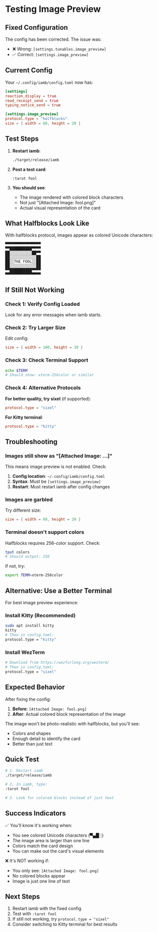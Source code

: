 # Testing Image Preview

## Fixed Configuration

The config has been corrected. The issue was:
- ❌ Wrong: `[settings.tunables.image_preview]`
- ✅ Correct: `[settings.image_preview]`

## Current Config

Your `~/.config/iamb/config.toml` now has:

```toml
[settings]
reaction_display = true
read_receipt_send = true
typing_notice_send = true

[settings.image_preview]
protocol.type = "halfblocks"
size = { width = 80, height = 20 }
```

## Test Steps

1. **Restart iamb**:
   ```bash
   ./target/release/iamb
   ```

2. **Post a test card**:
   ```
   :tarot fool
   ```

3. **You should see**:
   - The image rendered with colored block characters
   - Not just "[Attached Image: fool.png]"
   - Actual visual representation of the card

## What Halfblocks Look Like

With halfblocks protocol, images appear as colored Unicode characters:
```
▀▀▀▀▀▀▀▀▀▀▀▀▀▀▀▀
▀▀██████████▀▀▀▀
██░░░░░░░░░░██▀▀
██░░░░░░░░░░░░██
██░░THE FOOL░░██
██░░░░░░░░░░░░██
▀▀██████████▀▀▀▀
▀▀▀▀▀▀▀▀▀▀▀▀▀▀▀▀
```

## If Still Not Working

### Check 1: Verify Config Loaded
Look for any error messages when iamb starts.

### Check 2: Try Larger Size
Edit config:
```toml
size = { width = 100, height = 30 }
```

### Check 3: Check Terminal Support
```bash
echo $TERM
# Should show: xterm-256color or similar
```

### Check 4: Alternative Protocols

**For better quality, try sixel** (if supported):
```toml
protocol.type = "sixel"
```

**For Kitty terminal**:
```toml
protocol.type = "kitty"
```

## Troubleshooting

### Images still show as "[Attached Image: ...]"

This means image preview is not enabled. Check:

1. **Config location**: `~/.config/iamb/config.toml`
2. **Syntax**: Must be `[settings.image_preview]`
3. **Restart**: Must restart iamb after config changes

### Images are garbled

Try different size:
```toml
size = { width = 60, height = 20 }
```

### Terminal doesn't support colors

Halfblocks requires 256-color support. Check:
```bash
tput colors
# Should output: 256
```

If not, try:
```bash
export TERM=xterm-256color
```

## Alternative: Use a Better Terminal

For best image preview experience:

### Install Kitty (Recommended)
```bash
sudo apt install kitty
kitty
# Then in config.toml:
protocol.type = "kitty"
```

### Install WezTerm
```bash
# Download from https://wezfurlong.org/wezterm/
# Then in config.toml:
protocol.type = "sixel"
```

## Expected Behavior

After fixing the config:

1. **Before**: `[Attached Image: fool.png]`
2. **After**: Actual colored block representation of the image

The image won't be photo-realistic with halfblocks, but you'll see:
- Colors and shapes
- Enough detail to identify the card
- Better than just text

## Quick Test

```bash
# 1. Restart iamb
./target/release/iamb

# 2. In iamb, type:
:tarot fool

# 3. Look for colored blocks instead of just text
```

## Success Indicators

✅ You'll know it's working when:
- You see colored Unicode characters (▀▄█░)
- The image area is larger than one line
- Colors match the card design
- You can make out the card's visual elements

❌ It's NOT working if:
- You only see: `[Attached Image: fool.png]`
- No colored blocks appear
- Image is just one line of text

## Next Steps

1. Restart iamb with the fixed config
2. Test with `:tarot fool`
3. If still not working, try `protocol.type = "sixel"`
4. Consider switching to Kitty terminal for best results
